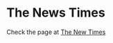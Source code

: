 # The News Times
Check the page at [The New Times](https://muhammadmohie.github.io/the-news-times/)
